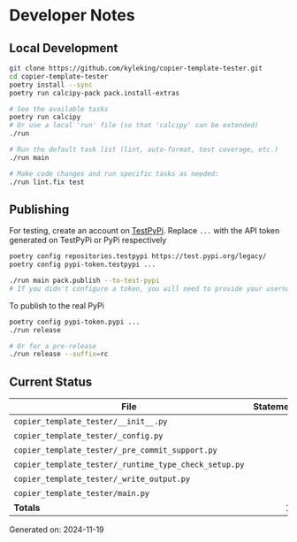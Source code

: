 # Developer Notes

## Local Development

```sh
git clone https://github.com/kyleking/copier-template-tester.git
cd copier-template-tester
poetry install --sync
poetry run calcipy-pack pack.install-extras

# See the available tasks
poetry run calcipy
# Or use a local 'run' file (so that 'calcipy' can be extended)
./run

# Run the default task list (lint, auto-format, test coverage, etc.)
./run main

# Make code changes and run specific tasks as needed:
./run lint.fix test
```

## Publishing

For testing, create an account on [TestPyPi](https://test.pypi.org/legacy/). Replace `...` with the API token generated on TestPyPi or PyPi respectively

```sh
poetry config repositories.testpypi https://test.pypi.org/legacy/
poetry config pypi-token.testpypi ...

./run main pack.publish --to-test-pypi
# If you didn't configure a token, you will need to provide your username and password to publish
```

To publish to the real PyPi

```sh
poetry config pypi-token.pypi ...
./run release

# Or for a pre-release
./run release --suffix=rc
```

## Current Status

<!-- {cts} COVERAGE -->
| File                                                  | Statements | Missing | Excluded | Coverage |
|-------------------------------------------------------|-----------:|--------:|---------:|---------:|
| `copier_template_tester/__init__.py`                  | 4          | 0       | 0        | 100.0%   |
| `copier_template_tester/_config.py`                   | 14         | 0       | 3        | 100.0%   |
| `copier_template_tester/_pre_commit_support.py`       | 13         | 0       | 0        | 93.3%    |
| `copier_template_tester/_runtime_type_check_setup.py` | 13         | 0       | 37       | 100.0%   |
| `copier_template_tester/_write_output.py`             | 81         | 1       | 16       | 98.9%    |
| `copier_template_tester/main.py`                      | 30         | 4       | 20       | 86.7%    |
| **Totals**                                            | 155        | 5       | 76       | 96.4%    |

Generated on: 2024-11-19
<!-- {cte} -->
